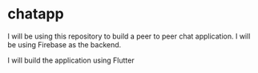 # chatapp

I will be using this repository to build a peer to peer chat application.
I will be using Firebase as the backend.

I will build the application using Flutter
